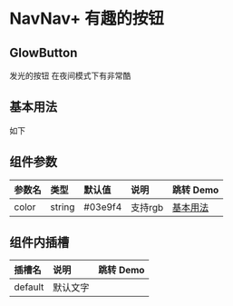 
# NavNav+ 有趣的按钮
## GlowButton
发光的按钮 在夜间模式下有非常酷

## 基本用法
如下

<demo src="./demo-codes/demo.vue" desc="通过color修改颜色属性"></demo>

##  组件参数
| 参数名 | 类型 | 默认值 | 说明 | 跳转 Demo |
| :---- | :---- | :---- | :---- | :--------- |
|  color    | string  | #03e9f4 | 支持rgb|[基本用法](#基本用法)|


##  组件内插槽

| 插槽名 | 说明 | 跳转 Demo |
| :---- | :---- | :--------- |
|   default   |  默认文字  |      |





